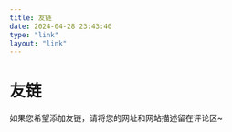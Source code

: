 ```yaml
---
title: 友链
date: 2024-04-28 23:43:40
type: "link"
layout: "link"
---
```

# 友链
如果您希望添加友链，请将您的网址和网站描述留在评论区~